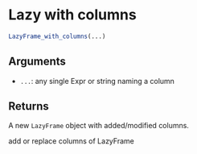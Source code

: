 # Lazy with columns

```r
LazyFrame_with_columns(...)
```

## Arguments

- `...`: any single Expr or string naming a column

## Returns

A new `LazyFrame` object with added/modified columns.

add or replace columns of LazyFrame